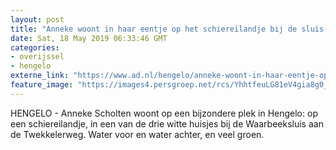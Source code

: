 ```yaml
---
layout: post
title: "Anneke woont in haar eentje op het schiereilandje bij de sluis in Hengelo"
date: Sat, 18 May 2019 06:33:46 GMT
categories: 
- overijssel 
- hengelo 
externe_link: "https://www.ad.nl/hengelo/anneke-woont-in-haar-eentje-op-het-schiereilandje-bij-de-sluis-in-hengelo~ac9c9682/"
feature_image: "https://images4.persgroep.net/rcs/YhhtfeuLG81eV4gia8g0_M3QO6s/diocontent/148425175/_fitwidth/400/?appId=21791a8992982cd8da851550a453bd7f&quality=0.7"
---
```


HENGELO - Anneke Scholten woont op een bijzondere plek in Hengelo: op een schiereilandje, in een van de drie witte huisjes bij de Waarbeeksluis aan de Twekkelerweg. Water voor en water achter, en veel groen.
